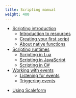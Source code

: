 ```yaml
---
title: Scripting manual
weight: 400
---
```


- [Scripting introduction](/scripting-manual/introduction)
    - [Introduction to resources](/scripting-manual/introduction/introduction-to-resources)
    - [Creating your first script](/scripting-manual/introduction/creating-your-first-script)
    - [About native functions](/scripting-manual/introduction/about-native-functions)
- [Scripting runtimes](/scripting-manual/runtimes)
    - [Scripting in Lua](/scripting-manual/runtimes/lua)
    - [Scripting in JavaScript](/scripting-manual/runtimes/javascript)
    - [Scripting in C#](/scripting-manual/runtimes/csharp)
- [Working with events](/scripting-manual/working-with-events)
  - [Listening for events](/scripting-manual/working-with-events/listening-for-events)
  - [Triggering events](/scripting-manual/working-with-events/triggering-events)
<!--    - [Using events](/scripting-manual/working-with-events/using-events) -->
<!--    - [Creating new events](/scripting-manual/working-with-event/creating-new-events) -->
<!--    - [Server-client communication](/scripting-manual/working-with-event/server-client-communication) -->
- [Using Scaleform](/scripting-manual/using-scaleform)

